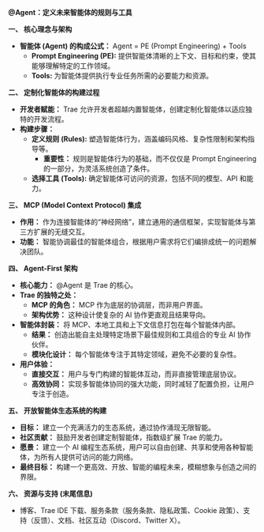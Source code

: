 **@Agent：定义未来智能体的规则与工具**

**一、 核心理念与架构**

*   **智能体 (Agent) 的构成公式：** Agent = PE (Prompt Engineering) + Tools
    *   **Prompt Engineering (PE):** 提供智能体清晰的上下文、目标和约束，使其能够理解特定的工作领域。
    *   **Tools:** 为智能体提供执行专业任务所需的必要能力和资源。

**二、 定制化智能体的构建过程**

*   **开发者赋能：** Trae 允许开发者超越内置智能体，创建定制化智能体以适应独特的开发流程。
*   **构建步骤：**
    *   **定义规则 (Rules):** 塑造智能体行为，涵盖编码风格、复杂性限制和架构指导等。
        *   **重要性：** 规则是智能体行为的基础，而不仅仅是 Prompt Engineering 的一部分，为灵活系统创造了条件。
    *   **选择工具 (Tools):** 确定智能体可访问的资源，包括不同的模型、API 和能力。

**三、 MCP (Model Context Protocol) 集成**

*   **作用：** 作为连接智能体的“神经网络”，建立通用的通信框架，实现智能体与第三方扩展的无缝交互。
*   **功能：** 智能协调最佳的智能体组合，根据用户需求将它们编排成统一的问题解决团队。

**四、 Agent-First 架构**

*   **核心能力：** @Agent 是 Trae 的核心。
*   **Trae 的独特之处：**
    *   **MCP 的角色：** MCP 作为底层的协调层，而非用户界面。
    *   **架构优势：** 这种设计使复杂的 AI 协作更直观且结果导向。
*   **智能体封装：** 将 MCP、本地工具和上下文信息打包在每个智能体内部。
    *   **结果：** 创造出能自主处理特定场景下最佳规则和工具组合的专业 AI 协作伙伴。
    *   **模块化设计：** 每个智能体专注于其特定领域，避免不必要的复杂性。
*   **用户体验：**
    *   **直接交互：** 用户与专门构建的智能体互动，而非直接管理底层协议。
    *   **高效协同：** 实现多智能体协同的强大功能，同时减轻了配置负担，让用户专注于创造。

**五、 开放智能体生态系统的构建**

*   **目标：** 建立一个充满活力的生态系统，通过协作涌现无限智能。
*   **社区贡献：** 鼓励开发者创建定制智能体，指数级扩展 Trae 的能力。
*   **愿景：** 建立一个 AI 编程生态系统，用户可以自由创建、共享和使用各种智能体，为所有人提供可访问的能力网络。
*   **最终目标：** 构建一个更高效、开放、智能的编程未来，模糊想象与创造之间的界限。

**六、 资源与支持 (末尾信息)**

*   博客、Trae IDE 下载、服务条款（服务条款、隐私政策、Cookie 政策）、支持（反馈）、文档、社区互动（Discord、Twitter X）。